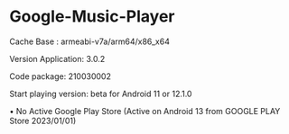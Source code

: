 # Google-Music-Player
Cache Base : armeabi-v7a/arm64/x86_x64

Version Application: 3.0.2

Code package: 210030002

Start playing version: beta for Android 11 or 12.1.0

• No Active Google Play Store (Active on Android 13 from GOOGLE PLAY Store 2023/01/01)
